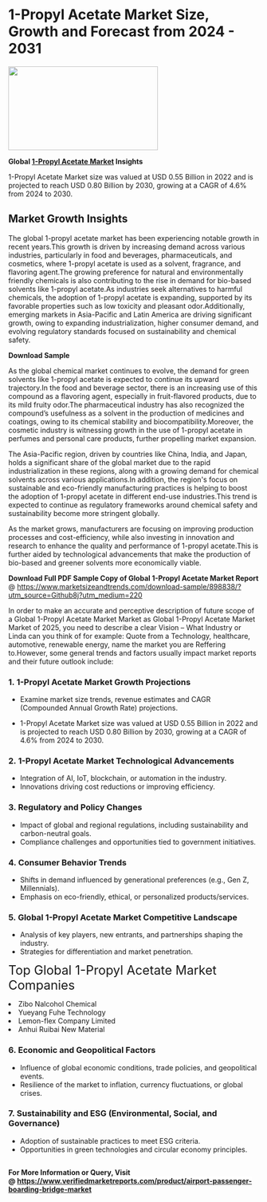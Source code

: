 <H1>1-Propyl Acetate Market Size, Growth and Forecast from 2024 - 2031</H1><img class="aligncenter size-medium wp-image-584254" src="https://thirdeyenews.in/wp-content/uploads/2024/09/Global-Market-Research-300x168.jpeg" alt="" width="300" height="168" /><p><strong>Global&nbsp;<a href="https://www.marketsizeandtrends.com/download-sample/898838/?utm_source=Github8j?utm_medium=220">1-Propyl Acetate Market</a> Insights</strong></p><p>1-Propyl Acetate Market size was valued at USD 0.55 Billion in 2022 and is projected to reach USD 0.80 Billion by 2030, growing at a CAGR of 4.6% from 2024 to 2030.</p><p><h2>Market Growth Insights</h2> <p>The global 1-propyl acetate market has been experiencing notable growth in recent years.This growth is driven by increasing demand across various industries, particularly in food and beverages, pharmaceuticals, and cosmetics, where 1-propyl acetate is used as a solvent, fragrance, and flavoring agent.The growing preference for natural and environmentally friendly chemicals is also contributing to the rise in demand for bio-based solvents like 1-propyl acetate.As industries seek alternatives to harmful chemicals, the adoption of 1-propyl acetate is expanding, supported by its favorable properties such as low toxicity and pleasant odor.Additionally, emerging markets in Asia-Pacific and Latin America are driving significant growth, owing to expanding industrialization, higher consumer demand, and evolving regulatory standards focused on sustainability and chemical safety.</p> <p><strong>Download Sample</strong></p> <p>As the global chemical market continues to evolve, the demand for green solvents like 1-propyl acetate is expected to continue its upward trajectory.In the food and beverage sector, there is an increasing use of this compound as a flavoring agent, especially in fruit-flavored products, due to its mild fruity odor.The pharmaceutical industry has also recognized the compound’s usefulness as a solvent in the production of medicines and coatings, owing to its chemical stability and biocompatibility.Moreover, the cosmetic industry is witnessing growth in the use of 1-propyl acetate in perfumes and personal care products, further propelling market expansion.</p> <p>The Asia-Pacific region, driven by countries like China, India, and Japan, holds a significant share of the global market due to the rapid industrialization in these regions, along with a growing demand for chemical solvents across various applications.In addition, the region's focus on sustainable and eco-friendly manufacturing practices is helping to boost the adoption of 1-propyl acetate in different end-use industries.This trend is expected to continue as regulatory frameworks around chemical safety and sustainability become more stringent globally.</p> <p>As the market grows, manufacturers are focusing on improving production processes and cost-efficiency, while also investing in innovation and research to enhance the quality and performance of 1-propyl acetate.This is further aided by technological advancements that make the production of bio-based and greener solvents more economically viable.</p> <p><span class=""><strong>Download Full PDF Sample Copy of Global 1-Propyl Acetate Market Report</strong> @ <a href="https://www.marketsizeandtrends.com/download-sample/898838/?utm_source=Github8j?utm_medium=220" target="_blank">https://www.marketsizeandtrends.com/download-sample/898838/?utm_source=Github8j?utm_medium=220</a></span></p><p>In order to make an accurate and perceptive description of future scope of a Global&nbsp;1-Propyl Acetate Market Market as Global&nbsp;1-Propyl Acetate Market Market of 2025, you need to describe a clear Vision &ndash; What Industry or Linda can you think of for example: Quote from a Technology, healthcare, automotive, renewable energy, name the market you are Reffering to.However, some general trends and factors usually impact market reports and their future outlook include:</p><h3>1.&nbsp;<strong>1-Propyl Acetate Market Growth Projections</strong></h3><ul><li>Examine market size trends, revenue estimates and CAGR (Compounded Annual Growth Rate) projections.</li><li><p>1-Propyl Acetate Market size was valued at USD 0.55 Billion in 2022 and is projected to reach USD 0.80 Billion by 2030, growing at a CAGR of 4.6% from 2024 to 2030.</p></li></ul><h3>2.&nbsp;<strong>1-Propyl Acetate Market Technological Advancements</strong></h3><ul><li>Integration of AI, IoT, blockchain, or automation in the industry.</li><li>Innovations driving cost reductions or improving efficiency.</li></ul><h3>3.&nbsp;<strong>Regulatory and Policy Changes</strong></h3><ul><li>Impact of global and regional regulations, including sustainability and carbon-neutral goals.</li><li>Compliance challenges and opportunities tied to government initiatives.</li></ul><h3>4.&nbsp;<strong>Consumer Behavior Trends</strong></h3><ul><li>Shifts in demand influenced by generational preferences (e.g., Gen Z, Millennials).</li><li>Emphasis on eco-friendly, ethical, or personalized products/services.</li></ul><h3>5.&nbsp;<strong>Global 1-Propyl Acetate Market Competitive Landscape</strong></h3><ul><li>Analysis of key players, new entrants, and partnerships shaping the industry.</li><li>Strategies for differentiation and market penetration.</li></ul><p data-pm-slice="1 1 []"><span style="color: inherit; font-family: inherit; font-size: 25px;">Top Global 1-Propyl Acetate Market Companies</span></p><div class="" data-test-id=""><p><li>Zibo Nalcohol Chemical</li><li> Yueyang Fuhe Technology</li><li> Lemon-flex Company Limited</li><li> Anhui Ruibai New Material</li></p></div><h3>6.&nbsp;<strong>Economic and Geopolitical Factors</strong></h3><ul><li>Influence of global economic conditions, trade policies, and geopolitical events.</li><li>Resilience of the market to inflation, currency fluctuations, or global crises.</li></ul><h3>7.&nbsp;<strong>Sustainability and ESG (Environmental, Social, and Governance)</strong></h3><ul><li>Adoption of sustainable practices to meet ESG criteria.</li><li>Opportunities in green technologies and circular economy principles.</li></ul><h2><strong style="font-size: 14px;">For More Information or Query, Visit @&nbsp;</strong><a style="background-color: #ffffff; font-size: 14px;" href="https://www.marketsizeandtrends.com/report/1-propyl-acetate-market/" target="_blank">https://www.verifiedmarketreports.com/product/airport-passenger-boarding-bridge-market</a></h2>